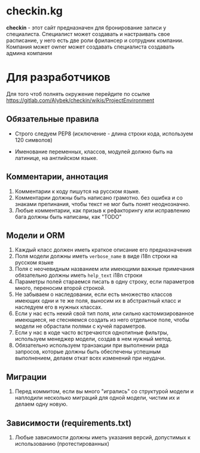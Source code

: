 # checkin.kg

**checkin** - этот сайт предназначен для бронирование записи у специалиста. Специалист может 
создавать и настраивать свое расписание, у него есть две роли фрилансер и сотрудник компании.
Компания может owner может создавать специалиста создавать админа компании

# Для разработчиков
Для того чтоб полнять окружение перейдите по ссылке https://gitlab.com/Alybek/checkin/wikis/ProjectEnvironment

## Обязательные правила

 - Строго следуем PEP8 (исключение - длина строки кода, используем 120
   символов)

 - Именование переменных, классов, модулей должно быть на
   латинице, на английском языке.

## Комментарии, аннотация

 1. Комментарии к коду пишутся на русском языке.
 2. Комментарии должны быть написано грамотно. без ошибка и со знаками препинания, чтобы текст не мог быть понят неоднозначно.
 3. Любые комментарии, как призыв к рефакторингу или исправлению бага должны быть написаны, как "TODO"


## Модели и ORM

 1. Каждый класс должен иметь краткое описание его предназначения
 2. Поля модели должны иметь `verbose_name` в виде i18n строки на русском языке
 3. Поля с неочевидным названием или имеющими важные примечания обязательно должны иметь `help_text` i18n строки
 4. Параметры полей стараемся писать в одну строку, если параметров много,
    переносим второй строкой.
 5. Не забываем о наследовании, если есть множество классов имеющих одни и те же поля, выносим их в абстрактный класс и наследуем его в нужных классах.
 6. Если у нас есть некий свой тип поля, или сильно кастомизированное имеющиеся, не стесняемся создать из него отдельное поле, чтобы модели не обрастали полями с кучей параметров.
 7. Если у нас в коде часто встречаются однотипные фильтры,  используем менеджер модели, создав в нем нужный метод.
 8. Обязательно используем транзакции при выполнении ряда запросов, которые должны быть обеспечены успешным выполнением, делаем откат всех изменений при неудачи.

## Миграции

 1. Перед коммитом, если вы много "игрались" со структурой модели и
    наплодили несколько миграций для одной модели, чистим их и делаем
    одну новую.


## Зависимости (requirements.txt)

 1. Любые зависимости должны иметь указания версий, допустимых к использованию (протестированных)
